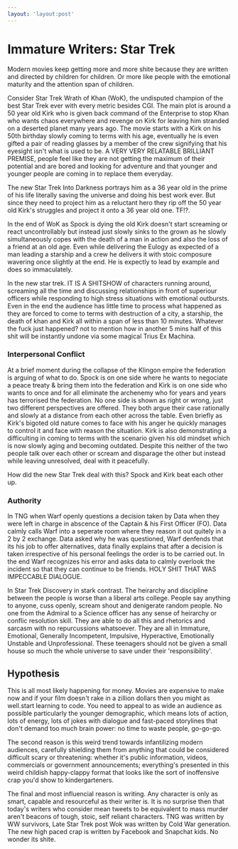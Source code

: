 ```yaml
---
layout: 'layout:post'
---
```


# Immature Writers: Star Trek
Modern movies keep getting more and more shite because they are written and directed by children for children. Or more like people with the emotional maturity and the attention span of children.

Consider Star Trek Wrath of Khan (WoK), the undisputed champion of the best Star Trek ever with every metric besides CGI. The main plot is around a 50 year old Kirk who is given back command of the Enterprise to stop Khan who wants chaos everywhere and revenge on Kirk for leaving him stranded on a deserted planet many years ago. The movie starts with a Kirk on his 50th birthday slowly coming to terms with his age, eventually he is even gifted a pair of reading glasses by a member of the crew signifying that his eyesight isn't what is used to be. A VERY VERY RELATABLE BRILLIANT PREMISE, people feel like they are not getting the maximum of their potential and are bored and looking for adventure and that younger and younger people are coming in to replace them everyday.

The new Star Trek Into Darkness portrays him as a 36 year old in the prime of his life literally saving the universe and doing his best work ever. But since they need to project him as a reluctant hero they rip off the 50 year old Kirk's struggles and project it onto a 36 year old one. TF!?.

In the end of WoK as Spock is dying the old Kirk doesn't start screaming or react uncontrollably but instead just slowly sinks to the grown as he slowly simultaneously copes with the death of a man in action and also the loss of a friend at an old age. Even while delivering the Eulogy as expected of a man leading a starship and a crew he delivers it with stoic composure wavering once slightly at the end. He is expectly to lead by example and does so immaculately.

In the new star trek. IT IS A SHITSHOW of characters running around, screaming all the time and discussing relationships in front of superiour officers while responding to high stress situations with emotional outbursts. Even in the end the audience has little time to process what happened as they are forced to come to terms with destruction of a city, a starship, the death of khan and Kirk all within a span of less than 10 minutes. Whatever the fuck just happened? not to mention how in another 5 mins half of this shit will be instantly undone via some magical Trius Ex Machina.

### Interpersonal Conflict
At a brief moment during the collapse of the Klingon empire the federation is arguing of what to do. Spock is on one side where he wants to negociate a peace treaty & bring them into the federation and Kirk is on one side who wants to once and for all eliminate the archenemy who for years and years has terrorised the federation. No one side is shown as right or wrong, just two different perspectives are offered. They both argue their case rationally and slowly at a distance from each other across the table. Even briefly as Kirk's bigoted old nature comes to face with his anger he quickly manages to control it and face with reason the situation. Kirk is also demonstrating a difficulting in coming to terms with the scenario given his old mindset which is now slowly aging and becoming outdated. Despite this neither of the two people talk over each other or scream and disparage the other but instead while leaving unresolved, deal with it peacefully.

How did the new Star Trek deal with this? Spock and Kirk beat each other up.

### Authority
In TNG when Warf openly questions a decision taken by Data when they were left in charge in abscence of the Captain & his First Officer (FO). Data calmly calls Warf into a seperate room where they reason it out quitely in a 2 by 2 exchange. Data asked why he was questioned, Warf denfends that its his job to offer alternatives, data finally explains that after a decision is taken irrespective of his personal feelings the order is to be carried out. In the end Warf recognizes his error and asks data to calmly overlook the incident so that they can continue to be friends. HOLY SHIT THAT WAS IMPECCABLE DIALOGUE.

In Star Trek Discovery in stark contrast. The heirarchy and discipline between the people is worse than a liberal arts college. People say anything to anyone, cuss openly, scream shout and denigerate random people. No one from the Admiral to a Science officer has any sense of heirarchy or conflic resolution skill. They are able to do all this and rhetorics and sarcasm with no repurcussions whatsoever. They are all in Immature, Emotional, Generally Incompetent, Impulsive, Hyperactive, Emotionally Unstable and Unprofessional. These teenagers should not be given a small house so much the whole universe to save under their 'responsibility'.

## Hypothesis
This is all most likely happening for money. Movies are expensive to make now and if your film doesn't rake in a zillion dollars then you might as well.start learning to code. You need to appeal to as wide an audience as possible particularly the younger demographic, which means lots of action, lots of energy, lots of jokes with dialogue and fast-paced storylines that don't demand too much brain power: no time to waste people, go-go-go.

The second reason is this weird trend towards infantilizing modern audiences, carefully shielding them from anything that could be considered difficult scary or threatening: whether it's public information, videos, commercials or government announcements; everything's presented in this weird childish happy-clappy format that looks like the sort of inoffensive crap you'd show to kindergarteners.

The final and most influencial reason is writing. Any character is only as smart, capable and resourceful as their writer is. It is no surprise then that today's writers who consider mean tweets to be equivalent to mass murder aren't beacons of tough, stoic, self reliant characters. TNG was written by WW survivors, Late Star Trek post Wok was written by Cold War generation. The new high paced crap is written by Facebook and Snapchat kids. No wonder its shite.